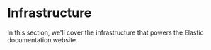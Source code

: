 # Infrastructure

In this section, we'll cover the infrastructure that powers the Elastic documentation website.

[//]: # (## GitHub)

[//]: # ()
[//]: # (All of our Git repositories are hosted on GitHub.)

[//]: # ()
[//]: # (- [elastic/docs-builder]&#40;https://github.com/elastic/docs-builder&#41;)

[//]: # (- [elastic/docs-infra]&#40;https://github.com/elastic/docs-infra&#41;)

[//]: # (- [elastic/docs-internal-workflows]&#40;https://github.com/elastic/docs-internal-workflows&#41;)

[//]: # ()
[//]: # (## GitHub Actions)

[//]: # ()
[//]: # (You can find all of our GitHub Actions workflows in our [repositories]&#40;#github&#41;.)

[//]: # ()
[//]: # (## AWS)

[//]: # ()
[//]: # (All of our AWS resources are managed through Terraform.)

[//]: # (You can find the resource definitions in the [elastic/docs-infra]&#40;https://github.com/elastic/docs-infra&#41; repository.)
